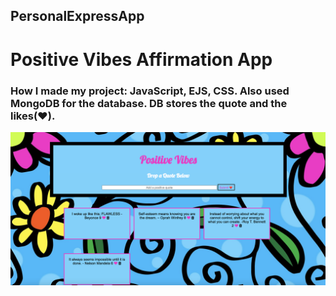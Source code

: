 ## PersonalExpressApp

# Positive Vibes Affirmation App

### How I made my project: JavaScript, EJS, CSS. Also used MongoDB for the database. DB stores the quote and the likes(❤️).

<img src="https://github.com/daphnyemily/PersonalExpressApp/blob/main/public/positiveAffirmationApp.png">
